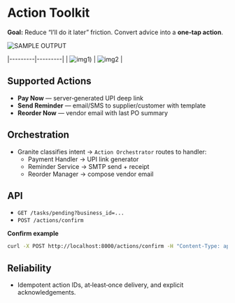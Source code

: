 # Action Toolkit

**Goal:** Reduce “I’ll do it later” friction. Convert advice into a **one‑tap action**.

![SAMPLE OUTPUT](https://drive.google.com/uc?export=view&id=1kVBcueh-pcs_vA73iH9b6RBe05ZG2z-k)


|---------|---------|
| ![img1](https://drive.google.com/uc?export=view&id=1kj2jStdyn_KfZKYABu2kySQqt90vo3MC)) | ![img2](https://drive.google.com/uc?export=view&id=1knbq9eIxiHxmewYIXfK5UQqdavMnrRcQ) |

## Supported Actions
- **Pay Now** — server‑generated UPI deep link
- **Send Reminder** — email/SMS to supplier/customer with template
- **Reorder Now** — vendor email with last PO summary

## Orchestration
- Granite classifies intent → `Action Orchestrator` routes to handler:
  - Payment Handler → UPI link generator
  - Reminder Service → SMTP send + receipt
  - Reorder Manager → compose vendor email

## API
- `GET /tasks/pending?business_id=...`
- `POST /actions/confirm`

**Confirm example**
```bash
curl -X POST http://localhost:8000/actions/confirm -H "Content-Type: application/json" -d '{"business_id":"acme-001","action_id":"act_9241","confirm":true}'
```

## Reliability
- Idempotent action IDs, at‑least‑once delivery, and explicit acknowledgements.
